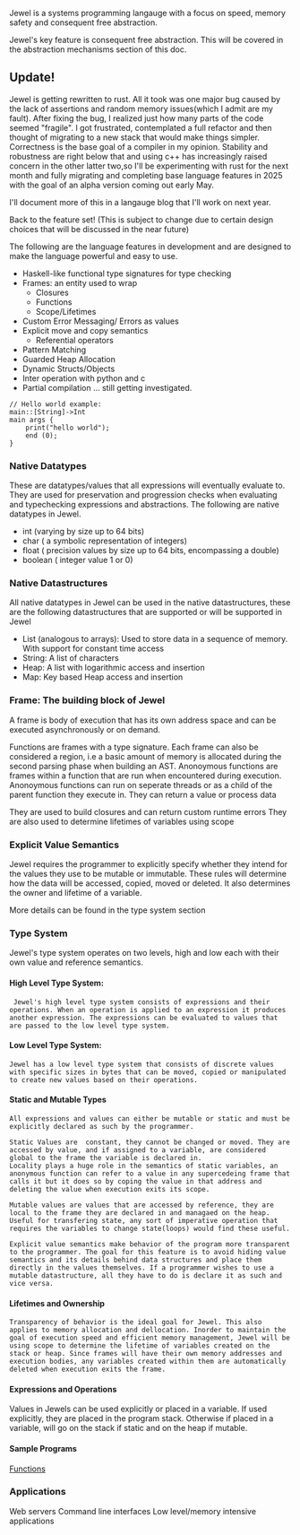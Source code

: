 Jewel is a systems programming langauge with a focus on speed, memory safety and consequent free abstraction.

Jewel's key feature is consequent free abstraction. This will be covered in the abstraction mechanisms section of this doc.

## Update!
Jewel is getting rewritten to rust. All it took was one major bug caused by the lack of assertions and random memory issues(which I admit are my fault).
After fixing the bug, I realized just how many parts of the code seemed "fragile". I got frustrated, contemplated a full refactor and then thought of migrating to a new stack that would make things simpler. 
Correctness is the base goal of a compiler in my opinion. Stability and robustness are right below that and using c++ has increasingly raised concern in the other latter two,so I'll be experimenting with rust for the next month and fully migrating and completing base language features in 2025 with the goal of an alpha version coming out early May. 

I'll document more of this in a langauge blog that I'll work on next year.

Back to the feature set! (This is subject to change due to certain design choices that will be discussed in the near future)

The following are the language features in development and are designed to make the language powerful and easy to use.
- Haskell-like functional type signatures for type checking
-  Frames: an entity used to wrap 
    -  Closures
    -  Functions
    -  Scope/Lifetimes
- Custom Error Messaging/ Errors as values
- Explicit move and copy semantics
    - Referential operators
- Pattern Matching
- Guarded Heap Allocation
- Dynamic Structs/Objects
- Inter operation with python and c
- Partial compilation ... still getting investigated.

```
// Hello world example:
main::[String]->Int
main args {
    print("hello world");
    end (0);
}

```

### Native Datatypes
These are datatypes/values that all expressions will eventually evaluate to. 
They are used for preservation and progression checks when evaluating and typechecking expressions and abstractions.
The following are native datatypes in Jewel.
- int (varying by size up to 64 bits)
- char ( a symbolic representation of integers)
- float ( precision values by size up to 64 bits, encompassing a double)
- boolean ( integer value 1 or 0) 


### Native Datastructures
All native datatypes in Jewel can be used in the native datastructures, these are the following datastructures that are supported or will be supported in Jewel
- List (analogous to arrays): Used to store data in a sequence of memory. With support for constant time access
- String: A list of characters
- Heap: A list with logarithmic access and insertion
- Map: Key based Heap access and insertion

### Frame: The building block of Jewel 
A frame is body of execution that has its own address space and can be executed asynchronously or on demand.

Functions are frames with a type signature. Each frame can also be considered a region, i.e a basic amount of memory is allocated during the second parsing phase when building an AST.
Anonoymous functions are frames within a function that are run when encountered during execution. Anonoymous functions can run on seperate threads or as a child of the parent function they execute in. They can return a value or process data

They are used to build closures and can return custom runtime errors
They are also used to determine lifetimes of variables using scope

### Explicit Value Semantics
Jewel requires the programmer to explicitly specify whether they intend for the values they use to be mutable or immutable. These rules will determine how the data will be accessed, copied, moved or deleted. It also determines the owner and lifetime of a variable.

More details can be found in the type system section 

### Type System

Jewel's type system operates on two levels, high and low each with their own value and reference semantics. 


#### High Level Type System:
     Jewel's high level type system consists of expressions and their operations. When an operation is applied to an expression it produces another expression. The expressions can be evaluated to values that are passed to the low level type system.
     
#### Low Level Type System:
    Jewel has a low level type system that consists of discrete values with specific sizes in bytes that can be moved, copied or manipulated to create new values based on their operations.
    
#### Static and Mutable Types
    All expressions and values can either be mutable or static and must be explicitly declared as such by the programmer.
    
    Static Values are  constant, they cannot be changed or moved. They are accessed by value, and if assigned to a variable, are considered global to the frame the variable is declared in. 
    Locality plays a huge role in the semantics of static variables, an anonymous function can refer to a value in any supercedeing frame that calls it but it does so by coping the value in that address and deleting the value when execution exits its scope.
    
    Mutable values are values that are accessed by reference, they are local to the frame they are declared in and managaed on the heap. Useful for transfering state, any sort of imperative operation that requires the variables to change state(loops) would find these useful. 
    
    Explicit value semantics make behavior of the program more transparent to the programmer. The goal for this feature is to avoid hiding value semantics and its details behind data structures and place them directly in the values themselves. If a programmer wishes to use a mutable datastructure, all they have to do is declare it as such and vice versa. 

#### Lifetimes and Ownership
    Transparency of behavior is the ideal goal for Jewel. This also applies to memory allocation and dellocation. Inorder to maintain the goal of execution speed and efficient memory management, Jewel will be using scope to determine the lifetime of variables created on the stack or heap. Since frames will have their own memory addresses and execution bodies, any variables created within them are automatically deleted when execution exits the frame.  
    
#### Expressions and Operations

Values in Jewels can be used explicitly or placed in a variable.
If used explicitly, they are placed in the program stack. Otherwise if placed in a variable, will go on the stack if static and on the heap if mutable. 

#### Sample Programs
[Functions](functions.md)


### Applications

Web servers
Command line interfaces
Low level/memory intensive applications

